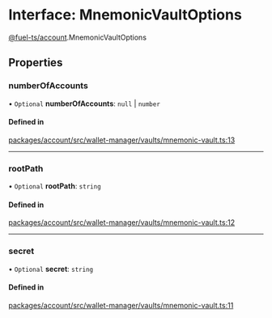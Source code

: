 # Interface: MnemonicVaultOptions

[@fuel-ts/account](/api/Account/index.md).MnemonicVaultOptions

## Properties

### numberOfAccounts

• `Optional` **numberOfAccounts**: ``null`` \| `number`

#### Defined in

[packages/account/src/wallet-manager/vaults/mnemonic-vault.ts:13](https://github.com/FuelLabs/fuels-ts/blob/6c4998c2/packages/account/src/wallet-manager/vaults/mnemonic-vault.ts#L13)

___

### rootPath

• `Optional` **rootPath**: `string`

#### Defined in

[packages/account/src/wallet-manager/vaults/mnemonic-vault.ts:12](https://github.com/FuelLabs/fuels-ts/blob/6c4998c2/packages/account/src/wallet-manager/vaults/mnemonic-vault.ts#L12)

___

### secret

• `Optional` **secret**: `string`

#### Defined in

[packages/account/src/wallet-manager/vaults/mnemonic-vault.ts:11](https://github.com/FuelLabs/fuels-ts/blob/6c4998c2/packages/account/src/wallet-manager/vaults/mnemonic-vault.ts#L11)
